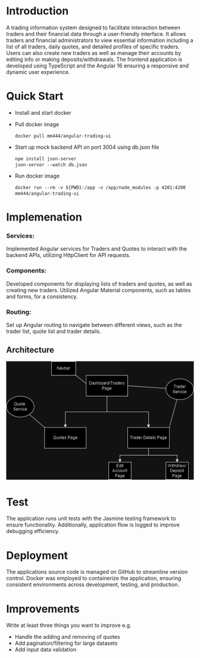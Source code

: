 # Introduction
A trading information system designed to facilitate interaction between traders and their financial data through a user-friendly interface. It allows traders and financial administrators to view essential information including a list of all traders, daily quotes, and detailed profiles of specific traders. Users can also create new traders as well as manage their accounts by editing info or making deposits/withdrawals. The frontend application is developed using TypeScript and the Angular 16 ensuring a responsive and dynamic user experience.

# Quick Start
- Install and start docker
- Pull docker image

  ```
  docker pull mm444/angular-trading-ui
  ```

- Start up mock backend API on port 3004 using db.json file

  ```
  npm install json-server
  json-server --watch db.json
  ```

- Run docker image

  ```
  docker run --rm -v ${PWD}:/app -v /app/node_modules -p 4201:4200 mm444/angular-trading-ui
  ```

# Implemenation
### Services:

  Implemented Angular services for Traders and Quotes to interact with the backend APIs, utilizing HttpClient for API requests.

### Components:

  Developed components for displaying lists of traders and quotes, as well as creating new traders. Utilized Angular Material components, such as tables and forms, for a consistency.

### Routing:

  Set up Angular routing to navigate between different views, such as the trader list, quote list and trader details.

## Architecture
![](diagram.png)

# Test
The application runs unit tests with the Jasmine testing framework to ensure functionality. Additionally, application flow is logged to improve debugging efficiency.

# Deployment
The applications source code is managed on GitHub to streamline version control. Docker was employed to containerize the application, ensuring consistent environments across development, testing, and production.

# Improvements
Write at least three things you want to improve 
e.g. 
- Handle the adding and removing of quotes
- Add pagination/filtering for large datasets
- Add input data validation